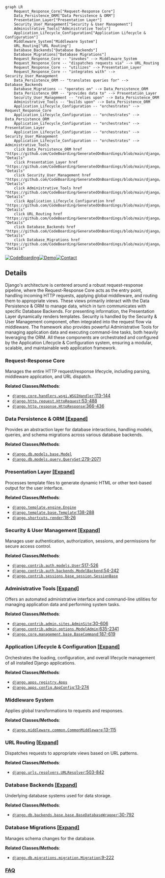 ```mermaid
graph LR
    Request_Response_Core["Request-Response Core"]
    Data_Persistence_ORM["Data Persistence & ORM"]
    Presentation_Layer["Presentation Layer"]
    Security_User_Management["Security & User Management"]
    Administrative_Tools["Administrative Tools"]
    Application_Lifecycle_Configuration["Application Lifecycle & Configuration"]
    Middleware_System["Middleware System"]
    URL_Routing["URL Routing"]
    Database_Backends["Database Backends"]
    Database_Migrations["Database Migrations"]
    Request_Response_Core -- "invokes" --> Middleware_System
    Request_Response_Core -- "dispatches requests via" --> URL_Routing
    Request_Response_Core -- "utilizes" --> Presentation_Layer
    Request_Response_Core -- "integrates with" --> Security_User_Management
    Data_Persistence_ORM -- "translates queries for" --> Database_Backends
    Database_Migrations -- "operates on" --> Data_Persistence_ORM
    Data_Persistence_ORM -- "provides data to" --> Presentation_Layer
    Security_User_Management -- "relies upon" --> Data_Persistence_ORM
    Administrative_Tools -- "builds upon" --> Data_Persistence_ORM
    Application_Lifecycle_Configuration -- "orchestrates" --> Request_Response_Core
    Application_Lifecycle_Configuration -- "orchestrates" --> Data_Persistence_ORM
    Application_Lifecycle_Configuration -- "orchestrates" --> Presentation_Layer
    Application_Lifecycle_Configuration -- "orchestrates" --> Security_User_Management
    Application_Lifecycle_Configuration -- "orchestrates" --> Administrative_Tools
    click Data_Persistence_ORM href "https://github.com/CodeBoarding/GeneratedOnBoardings/blob/main/django/Data_Persistence_ORM.md" "Details"
    click Presentation_Layer href "https://github.com/CodeBoarding/GeneratedOnBoardings/blob/main/django/Presentation_Layer.md" "Details"
    click Security_User_Management href "https://github.com/CodeBoarding/GeneratedOnBoardings/blob/main/django/Security_User_Management.md" "Details"
    click Administrative_Tools href "https://github.com/CodeBoarding/GeneratedOnBoardings/blob/main/django/Administrative_Tools.md" "Details"
    click Application_Lifecycle_Configuration href "https://github.com/CodeBoarding/GeneratedOnBoardings/blob/main/django/Application_Lifecycle_Configuration.md" "Details"
    click URL_Routing href "https://github.com/CodeBoarding/GeneratedOnBoardings/blob/main/django/URL_Routing.md" "Details"
    click Database_Backends href "https://github.com/CodeBoarding/GeneratedOnBoardings/blob/main/django/Database_Backends.md" "Details"
    click Database_Migrations href "https://github.com/CodeBoarding/GeneratedOnBoardings/blob/main/django/Database_Migrations.md" "Details"
```

[![CodeBoarding](https://img.shields.io/badge/Generated%20by-CodeBoarding-9cf?style=flat-square)](https://github.com/CodeBoarding/GeneratedOnBoardings)[![Demo](https://img.shields.io/badge/Try%20our-Demo-blue?style=flat-square)](https://www.codeboarding.org/demo)[![Contact](https://img.shields.io/badge/Contact%20us%20-%20contact@codeboarding.org-lightgrey?style=flat-square)](mailto:contact@codeboarding.org)

## Details

Django's architecture is centered around a robust request-response pipeline, where the Request-Response Core acts as the entry point, handling incoming HTTP requests, applying global middleware, and routing them to appropriate views. These views primarily interact with the Data Persistence & ORM to manage data, which in turn communicates with specific Database Backends. For presenting information, the Presentation Layer dynamically renders templates. Security is handled by the Security & User Management component, often integrated into the request flow via middleware. The framework also provides powerful Administrative Tools for managing application data and executing command-line tasks, both heavily leveraging the ORM. All these components are orchestrated and configured by the Application Lifecycle & Configuration system, ensuring a modular, scalable, and maintainable web application framework.

### Request-Response Core
Manages the entire HTTP request/response lifecycle, including parsing, middleware application, and URL dispatch.


**Related Classes/Methods**:

- <a href="https://github.com/django/django//blob/django/core/handlers/wsgi.py#L113-L144" target="_blank" rel="noopener noreferrer">`django.core.handlers.wsgi.WSGIHandler`:113-144</a>
- <a href="https://github.com/django/django//blob/django/http/request.py#L53-L488" target="_blank" rel="noopener noreferrer">`django.http.request.HttpRequest`:53-488</a>
- <a href="https://github.com/django/django//blob/django/http/response.py#L366-L436" target="_blank" rel="noopener noreferrer">`django.http.response.HttpResponse`:366-436</a>


### Data Persistence & ORM [[Expand]](./Data_Persistence_ORM.md)
Provides an abstraction layer for database interactions, handling models, queries, and schema migrations across various database backends.


**Related Classes/Methods**:

- <a href="https://github.com/django/django//blob/django/db/models/base.py" target="_blank" rel="noopener noreferrer">`django.db.models.base.Model`</a>
- <a href="https://github.com/django/django//blob/django/db/models/query.py#L279-L2071" target="_blank" rel="noopener noreferrer">`django.db.models.query.QuerySet`:279-2071</a>


### Presentation Layer [[Expand]](./Presentation_Layer.md)
Processes template files to generate dynamic HTML or other text-based output for the user interface.


**Related Classes/Methods**:

- <a href="https://github.com/django/django//blob/django/template/engine.py" target="_blank" rel="noopener noreferrer">`django.template.engine.Engine`</a>
- <a href="https://github.com/django/django//blob/django/template/base.py#L138-L288" target="_blank" rel="noopener noreferrer">`django.template.base.Template`:138-288</a>
- <a href="https://github.com/django/django//blob/django/shortcuts.py#L18-L26" target="_blank" rel="noopener noreferrer">`django.shortcuts.render`:18-26</a>


### Security & User Management [[Expand]](./Security_User_Management.md)
Manages user authentication, authorization, sessions, and permissions for secure access control.


**Related Classes/Methods**:

- <a href="https://github.com/django/django//blob/django/contrib/auth/models.py#L517-L526" target="_blank" rel="noopener noreferrer">`django.contrib.auth.models.User`:517-526</a>
- <a href="https://github.com/django/django//blob/django/contrib/auth/backends.py#L54-L242" target="_blank" rel="noopener noreferrer">`django.contrib.auth.backends.ModelBackend`:54-242</a>
- <a href="https://github.com/django/django//blob/django/contrib/sessions/base_session.py" target="_blank" rel="noopener noreferrer">`django.contrib.sessions.base_session.SessionBase`</a>


### Administrative Tools [[Expand]](./Administrative_Tools.md)
Offers an automated administrative interface and command-line utilities for managing application data and performing system tasks.


**Related Classes/Methods**:

- <a href="https://github.com/django/django//blob/django/contrib/admin/sites.py#L30-L606" target="_blank" rel="noopener noreferrer">`django.contrib.admin.sites.AdminSite`:30-606</a>
- <a href="https://github.com/django/django//blob/django/contrib/admin/options.py#L635-L2341" target="_blank" rel="noopener noreferrer">`django.contrib.admin.options.ModelAdmin`:635-2341</a>
- <a href="https://github.com/django/django//blob/django/core/management/base.py#L187-L619" target="_blank" rel="noopener noreferrer">`django.core.management.base.BaseCommand`:187-619</a>


### Application Lifecycle & Configuration [[Expand]](./Application_Lifecycle_Configuration.md)
Orchestrates the loading, configuration, and overall lifecycle management of all installed Django applications.


**Related Classes/Methods**:

- <a href="https://github.com/django/django//blob/django/apps/registry.py" target="_blank" rel="noopener noreferrer">`django.apps.registry.Apps`</a>
- <a href="https://github.com/django/django//blob/django/apps/config.py#L13-L274" target="_blank" rel="noopener noreferrer">`django.apps.config.AppConfig`:13-274</a>


### Middleware System
Applies global transformations to requests and responses.


**Related Classes/Methods**:

- <a href="https://github.com/django/django//blob/django/middleware/common.py#L13-L115" target="_blank" rel="noopener noreferrer">`django.middleware.common.CommonMiddleware`:13-115</a>


### URL Routing [[Expand]](./URL_Routing.md)
Dispatches requests to appropriate views based on URL patterns.


**Related Classes/Methods**:

- <a href="https://github.com/django/django//blob/django/urls/resolvers.py#L503-L842" target="_blank" rel="noopener noreferrer">`django.urls.resolvers.URLResolver`:503-842</a>


### Database Backends [[Expand]](./Database_Backends.md)
Underlying database systems used for data storage.


**Related Classes/Methods**:

- <a href="https://github.com/django/django//blob/django/db/backends/base/base.py#L30-L792" target="_blank" rel="noopener noreferrer">`django.db.backends.base.base.BaseDatabaseWrapper`:30-792</a>


### Database Migrations [[Expand]](./Database_Migrations.md)
Manages schema changes for the database.


**Related Classes/Methods**:

- <a href="https://github.com/django/django//blob/django/db/migrations/migration.py#L9-L222" target="_blank" rel="noopener noreferrer">`django.db.migrations.migration.Migration`:9-222</a>




### [FAQ](https://github.com/CodeBoarding/GeneratedOnBoardings/tree/main?tab=readme-ov-file#faq)